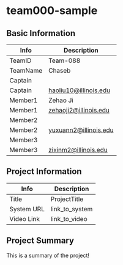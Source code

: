 # team000-sample

## Basic Information

|   Info      |        Description     |
| ----------- | ---------------------- |
| TeamID      |        Team-088        |
| TeamName    |         Chaseb         |
| Captain     |            |
| Captain     | haoliu10@illinois.edu  |
| Member1     |        Zehao Ji        |
| Member1     | zehaoji2@illinois.edu  |
| Member2     |                        |
| Member2     | yuxuann2@illinois.edu  |
| Member3     |                        |
| Member3     | zixinm2@illinois.edu   |

## Project Information

|   Info      |        Description     |
| ----------- | ---------------------- |
|  Title      |       ProjectTitle     |
| System URL  |      link_to_system    |
| Video Link  |      link_to_video     |

## Project Summary

This is a summary of the project!
